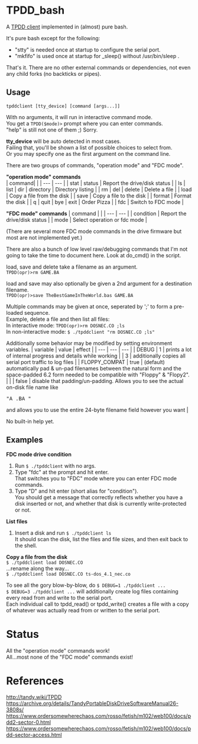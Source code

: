 # TPDD_bash

A [TPDD client](http://tandy.wiki/TPDD_client) implemented in (almost) pure bash.

It's pure bash except for the following:  
* "stty" is needed once at startup to configure the serial port.  
* "mkfifo" is used once at startup for _sleep() without /usr/bin/sleep .  

That's it. There are no other external commands or dependencies, not even any child forks (no backticks or pipes).

## Usage
```tpddclient [tty_device] [command [args...]]```

With no arguments, it will run in interactive command mode.  
You get a ```TPDD($mode)>``` prompt where you can enter commands.  
"help" is still not one of them ;) Sorry.

**tty_device** will be auto detected in most cases.  
Failing that, you'll be shown a list of possible choices to select from.  
Or you may specify one as the first argument on the command line.  

There are two groups of commands, "operation mode" and "FDC mode".  

**"operation mode" commands**  
| command| |
| --- | --- |
| stat \| status | Report the drive/disk status |
| ls \| list \| dir \| directory | Directory listing |
| rm \| del \| delete | Delete a file |
| load | Copy a file from the disk |
| save | Copy a file to the disk |
| format | Format the disk |
| q \| quit \| bye \| exit | Order Pizza |
| fdc | Switch to FDC mode |

**"FDC mode" commands**
| command | |
| --- | --- |
| condition | Report the drive/disk status |
| mode | Select operation or fdc mode |

(There are several more FDC mode commands in the drive firmware but most are not implemented yet.)

There are also a bunch of low level raw/debugging commands that I'm not going to take the time to document here. Look at do_cmd() in the script.

load, save and delete take a filename as an argument.  
```TPDD(opr)>rm GAME.BA```

load and save may also optionally be given a 2nd argument for a destination filename.  
```TPDD(opr)>save TheBestGameInTheWorld.bas GAME.BA```

Multiple commands may be given at once, seperated by ';' to form a pre-loaded sequence.  
Example, delete a file and then list all files:  
In interactive mode: ```TPDD(opr)>rm DOSNEC.CO ;ls```  
In non-interactive mode: ```$ ./tpddclient "rm DOSNEC.CO ;ls"```  

Additionally some behavior may be modified by setting environment variables.
| variable | value | effect |
| --- | --- | --- |
| DEBUG | 1 | prints a lot of internal progress and details while working
| | 3 | additionally copies all serial port traffic to log files |
| FLOPPY_COMPAT | true | (default) automatically pad & un-pad filenames between the natural form and the space-padded 6.2 form needed to be compatible with "Floppy" & "Flopy2". |
| | false | disable that padding/un-padding. Allows you to see the actual on-disk file name like <pre>"A     .BA               "</pre> and allows you to use the entire 24-byte filename field however you want |

No built-in help yet.

## Examples

**FDC mode drive condition**  
1. Run ```$ ./tpddclient``` with no args.  
2. Type "fdc" at the prompt and hit enter.  
 That switches you to "FDC" mode where you can enter FDC mode commands.  
3. Type "D" and hit enter (short alias for "condition").  
 You should get a message that correctly reflects whether you have a disk inserted or not, and whether that disk is currently write-protected or not.

**List files**  
1. Insert a disk and run ```$ ./tpddclient ls```  
 It should scan the disk, list the files and file sizes, and then exit back to the shell.

**Copy a file from the disk**  
```$ ./tpddclient load DOSNEC.CO```  
...rename along the way...  
```$ ./tpddclient load DOSNEC.CO ts-dos_4.1_nec.co```

To see all the gory blow-by-blow, do ```$ DEBUG=1 ./tpddclient ...```  
```$ DEBUG=3 ./tpddclient ...``` will additionally create log files containing every read from and write to the serial port.  
Each individual call to tpdd_read() or tpdd_write() creates a file with a copy of whatever was actually read from or written to the serial port.

# Status
All the "operation mode" commands work!  
All...most none of the "FDC mode" commands exist!  

# References
http://tandy.wiki/TPDD  
https://archive.org/details/TandyPortableDiskDriveSoftwareManual26-3808s/  
https://www.ordersomewherechaos.com/rosso/fetish/m102/web100/docs/pdd2-sector-0.html  
https://www.ordersomewherechaos.com/rosso/fetish/m102/web100/docs/pdd-sector-access.html
